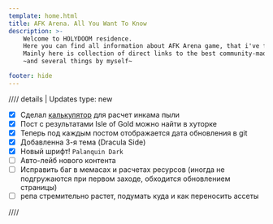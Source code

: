 ```yaml
---
template: home.html
title: AFK Arena. All You Want To Know
description: >- 
    Welcome to HOLYDOOM residence.
    Here you can find all information about AFK Arena game, that i've find useful.  
    Mainly here is collection of direct links to the best community-made resources!
    ~and several things by myself~

footer: hide
---
```


//// details | Updates
    type: new

- [x] Сделал [калькулятор](./game/lvldust.md) для расчет инкама пыли
- [x] Пост с результатами Isle of Gold можно найти в хуторке
- [x] Теперь под каждым постом отображается дата обновления в git
- [x] Добавленна 3-я тема (Dracula Side) 
- [x] Новый шрифт! `Palanquin Dark`
- [ ] Авто-лейб нового контента
- [ ] Исправить баг в мемасах и расчетах ресурсов (иногда не подгружаются при первом заходе, обходится обновлением страницы)
- [ ] репа стремительно растет, подумать куда и как переносить ассеты

////